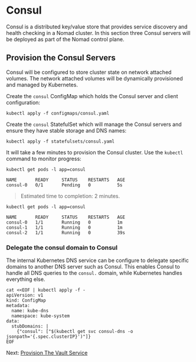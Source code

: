 # Consul

Consul is a distributed key/value store that provides service discovery and health checking in a Nomad cluster. In this section three Consul servers will be deployed as part of the Nomad control plane.

## Provision the Consul Servers

Consul will be configured to store cluster state on network attached volumes. The network attached volumes will be dynamically provisioned and managed by Kubernetes.

Create the `consul` ConfigMap which holds the Consul server and client configuration:

```
kubectl apply -f configmaps/consul.yaml
```

Create the `consul` StatefulSet which will manage the Consul servers and ensure they have stable storage and DNS names:

```
kubectl apply -f statefulsets/consul.yaml
```

It will take a few minutes to provision the Consul cluster. Use the `kubectl` command to monitor progress:

```
kubectl get pods -l app=consul
```
```
NAME       READY     STATUS    RESTARTS   AGE
consul-0   0/1       Pending   0          5s
```

> Estimated time to completion: 2 minutes.

```
kubectl get pods -l app=consul
```

```
NAME       READY     STATUS    RESTARTS   AGE
consul-0   1/1       Running   0          1m
consul-1   1/1       Running   0          1m
consul-2   1/1       Running   0          39s
```

### Delegate the consul domain to Consul

The internal Kubernetes DNS service can be configure to delegate specific domains to another DNS server such as Consul. This enables Consul to handle all DNS queries to the `consul.` domain, while Kubernetes handles everything else.

```
cat <<EOF | kubectl apply -f -
apiVersion: v1
kind: ConfigMap
metadata:
  name: kube-dns
  namespace: kube-system
data:
  stubDomains: |
    {"consul": ["$(kubectl get svc consul-dns -o jsonpath='{.spec.clusterIP}')"]}
EOF
```

Next: [Provision The Vault Service](06-vault.md)

